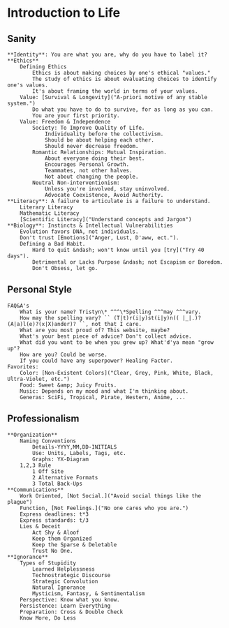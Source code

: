 # Introduction to Life



## Sanity

	**Identity**: You are what you are, why do you have to label it?
	**Ethics**
		Defining Ethics
			Ethics is about making choices by one's ethical "values."
			The study of ethics is about evaluating choices to identify one's values. 
			It's about framing the world in terms of your values. 
		Value: [Survival & Longevity]("A-priori motive of any stable system.")
			Do what you have to do to survive, for as long as you can. 
			You are your first priority.
		Value: Freedom & Independence
			Society: To Improve Quality of Life.
				Individuality before the collectivism.
				Should be about helping each other.
				Should never decrease freedom. 
			Romantic Relationships: Mutual Inspiration. 
				About everyone doing their best.
				Encourages Personal Growth.
				Teammates, not other halves.
				Not about changing the people.
			Neutral Non-interventionism: 
				Unless you're involved, stay uninvolved.
				Advocate Coexistence, Avoid Authority.
	**Literacy**: A failure to articulate is a failure to understand.
		Literary Literacy
		Mathematic Literacy
		[Scientific Literacy]("Understand concepts and Jargon")
	**Biology**: Instincts & Intellectual Vulnerabilities
		Evolution favors DNA, not individuals. 
		Don't trust [Emotions]("Anger, Lust, D'aww, ect.").
		Defining a Bad Habit.
			Hard to quit &ndash; won't know until you [try]("Try 40 days").
			Detrimental or Lacks Purpose &ndash; not Escapism or Boredom.
			Don't Obsess, let go. 

## Personal Style
	FAQ&A's
		What is your name? Tristyn\* ^^^\*Spelling ^^^may ^^^vary. 
		How may the spelling vary? `` (T|t)r(i|y)st(i|y)n(( |_|.)?(A|a)l(e)?(x|X)ander)? ``, not that I care. 
		What are you most proud of? This website, maybe?
		What's your best piece of advice? Don't collect advice.
		What did you want to be when you grew up? What'd'ya mean "grow up"?
		How are you? Could be worse. 
		If you could have any superpower? Healing Factor.
	Favorites:
		Color: [Non-Existent Colors]("Clear, Grey, Pink, White, Black, Ultra-Violet, etc.")
		Food: Sweet &amp; Juicy Fruits.
		Music: Depends on my mood and what I'm thinking about.
		Generas: SciFi, Tropical, Pirate, Western, Anime, ...

## Professionalism

	**Organization**
		Naming Conventions
			Details-YYYY,MM,DD-INITIALS
			Use: Units, Labels, Tags, etc.
			Graphs: YX-Diagram
		1,2,3 Rule
			1 Off Site
			2 Alternative Formats
			3 Total Back-Ups
	**Communications**
		Work Oriented, [Not Social.]("Avoid social things like the plague")
		Function, [Not Feelings.]("No one cares who you are.")
		Express deadlines: t*3
		Express standards: t/3
		Lies & Deceit 
			Act Shy & Aloof
			Keep them Organized
			Keep the Sparse & Deletable
			Trust No One.
	**Ignorance**
		Types of Stupidity
			Learned Helplessness
			Technostrategic Discourse
			Strategic Convolution
			Natural Ignorance
			Mysticism, Fantasy, & Sentimentalism
		Perspective: Know what you know.
		Persistence: Learn Everything
		Preparation: Cross & Double Check
		Know More, Do Less



